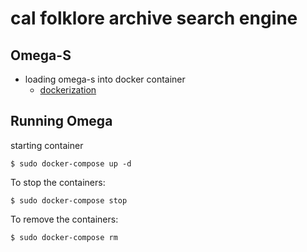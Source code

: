 # cal folklore archive search engine

## Omega-S

- loading omega-s into docker container
    - [dockerization](dockerization.md)

## Running Omega

starting container

```
$ sudo docker-compose up -d
```

To stop the containers:

```
$ sudo docker-compose stop
```

To remove the containers:

```
$ sudo docker-compose rm 
```
